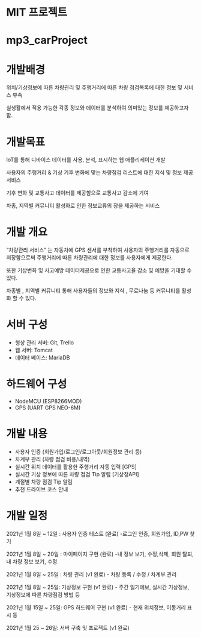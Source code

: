 # MIT 프로젝트 

# mp3_carProject


# 개발배경

위치/기상정보에 따른 차량관리 및 주행거리에 따른 차량 점검목록에 대한 정보 및 서비스 부족

실생활에서 적용 가능한 각종 정보와 데이터를 분석하여 의미있는 정보를 제공하고자 함.



# 개발목표

IoT를 통해 디바이스 데이터를 사용, 분석, 표시하는 웹 애플리케이션 개발

사용자의 주행거리 & 기상 기후 변화에 맞는 차량점검 리스트에 대한 지식 및 정보 제공 서비스

기후 변화 및 교통사고 데이터를 제공함으로 교통사고 감소에 기여

차종, 지역별 커뮤니티 활성화로 인한 정보교류의 장을 제공하는 서비스


# 개발 개요

“차량관리 서비스” 는 자동차에 GPS 센서를 부착하여 사용자의 주행거리를 자동으로 저장함으로써 주행거리에 따른 차량관리에 대한 정보를 사용자에게 제공한다. 

또한 기상변화 및 사고예방 데이터제공으로 인한  교통사고율 감소 및 예방을 기대할 수 있다. 

차종별 , 지역별 커뮤니티 통해 사용자들의 정보와 지식 , 무료나눔 등 커뮤니티를 활성화 할 수 있다.


# 서버 구성

- 형상 관리 서버: Git, Trello 
- 웹 서버: Tomcat
- 데이터 베이스: MariaDB

# 하드웨어 구성

- NodeMCU (ESP8266MOD)
- GPS (UART GPS NEO-6M)

# 개발 내용

- 사용자 인증 (회원가입/로그인/로그아웃/회원정보 관리 등)
- 차계부 관리 (차량 점검 비용/내역)
- 실시간 위치 데이터를 활용한 주행거리 자동 입력 [GPS]
- 실시간 기상 정보에 따른 차량 점검 Tip 알림 [기상청API]
- 계절별 차량 점검 Tip 알림
- 추천 드라이브 코스 안내


# 개발 일정

2021년 1월 8일 ~ 12일 : 사용자 인증 테스트 (완료)
			       -로그인 인증, 회원가입, ID,PW 찾기

2021년 1월 8일 ~ 20일 :  마이페이지 구현 (완료)
			       -내 정보 보기, 수정,삭제, 회원 탈퇴, 내 차량 정보 보기, 수정

2021년 1월 8일 ~ 25일 : 차량 관리 (v1 완료)
			       - 차량 등록 / 수정 / 차계부 관리

2021년 1월 8일 ~ 25일:  기상정보 구현 (v1 완료)
			       - 주간 일기예보, 실시간 기상정보, 기상정보에 따른 차량점검 방법 등

2021년 1월 15일 ~ 25일: GPS 하드웨어 구현 (v1 완료)
			- 현재 위치정보, 이동거리 표시 등

2021년 1월 25 ~ 26일: 서버 구축 및 프로젝트 (v1 완료)




